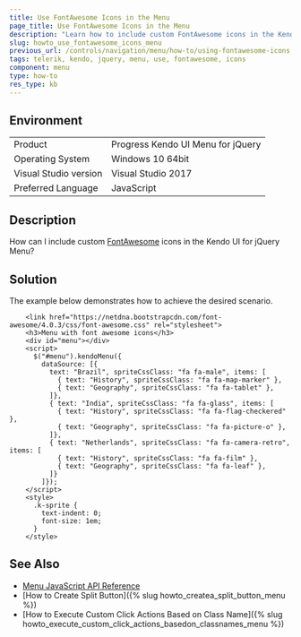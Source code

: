 ```yaml
---
title: Use FontAwesome Icons in the Menu
page_title: Use FontAwesome Icons in the Menu
description: "Learn how to include custom FontAwesome icons in the Kendo UI for jQuery Menu widget."
slug: howto_use_fontawesome_icons_menu
previous_url: /controls/navigation/menu/how-to/using-fontawesome-icons
tags: telerik, kendo, jquery, menu, use, fontawesome, icons
component: menu
type: how-to
res_type: kb
---
```


## Environment

<table>
 <tr>
  <td>Product</td>
  <td>Progress Kendo UI Menu for jQuery</td>
 </tr>
 <tr>
  <td>Operating System</td>
  <td>Windows 10 64bit</td>
 </tr>
 <tr>
  <td>Visual Studio version</td>
  <td>Visual Studio 2017</td>
 </tr>
 <tr>
  <td>Preferred Language</td>
  <td>JavaScript</td>
 </tr>
</table>

## Description

How can I include custom [FontAwesome](http://fortawesome.github.io/Font-Awesome/) icons in the Kendo UI for jQuery Menu?

## Solution

The example below demonstrates how to achieve the desired scenario. 



```dojo
    <link href="https://netdna.bootstrapcdn.com/font-awesome/4.0.3/css/font-awesome.css" rel="stylesheet">
    <h3>Menu with font awesome icons</h3>
    <div id="menu"></div>
    <script>
      $("#menu").kendoMenu({
        dataSource: [{
          text: "Brazil", spriteCssClass: "fa fa-male", items: [
            { text: "History", spriteCssClass: "fa fa-map-marker" },
            { text: "Geography", spriteCssClass: "fa fa-tablet" },
          ]},
          { text: "India", spriteCssClass: "fa fa-glass", items: [
            { text: "History", spriteCssClass: "fa fa-flag-checkered" },
            { text: "Geography", spriteCssClass: "fa fa-picture-o" },
          ]},
          { text: "Netherlands", spriteCssClass: "fa fa-camera-retro", items: [
            { text: "History", spriteCssClass: "fa fa-film" },
            { text: "Geography", spriteCssClass: "fa fa-leaf" },
          ]}
        ]});
    </script>
    <style>
      .k-sprite {
        text-indent: 0;
        font-size: 1em;
      }
    </style>
```

## See Also

* [Menu JavaScript API Reference](/api/javascript/ui/menu)
* [How to Create Split Button]({% slug howto_createa_split_button_menu %})
* [How to Execute Custom Click Actions Based on Class Name]({% slug howto_execute_custom_click_actions_basedon_classnames_menu %})

